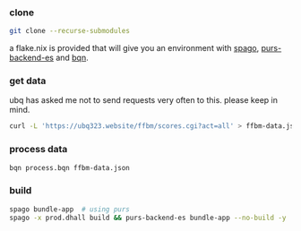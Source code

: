 ### clone
```sh
git clone --recurse-submodules
```
a flake.nix is provided that will give you an environment with [spago](https://github.com/purescript/spago), [purs-backend-es](https://github.com/aristanetworks/purescript-backend-optimizer) and [bqn](https://github.com/mlochbaum/BQN).
### get data
ubq has asked me not to send requests very often to this. please keep in mind. 
```sh
curl -L 'https://ubq323.website/ffbm/scores.cgi?act=all' > ffbm-data.json
```
### process data
```sh
bqn process.bqn ffbm-data.json
```
### build
```sh
spago bundle-app  # using purs
spago -x prod.dhall build && purs-backend-es bundle-app --no-build -y  # optimized and minimized
```
